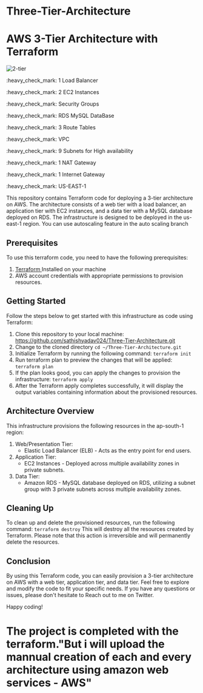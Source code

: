 # Three-Tier-Architecture

# AWS 3-Tier Architecture with Terraform

![2-tier](https://github.com/realexcel2021/3-tier-Architecture-design/assets/89150996/9684c9af-e524-4bc3-906a-e35fc75e3c83)

<p> :heavy_check_mark: 1 Load Balancer  </p>
<p> :heavy_check_mark: 2 EC2 Instances </p>
<p> :heavy_check_mark: Security Groups </p>
<p> :heavy_check_mark: RDS MySQL DataBase </p>
<p> :heavy_check_mark: 3 Route Tables </p>
<p> :heavy_check_mark: VPC </p>
<p> :heavy_check_mark: 9 Subnets for High availability </p>
<p> :heavy_check_mark: 1 NAT Gateway </p>
<p> :heavy_check_mark: 1 Internet Gateway </p>
<p> :heavy_check_mark: US-EAST-1 </p>

  This repository contains Terraform code for deploying a 3-tier architecture on AWS. The architecture consists of a web tier with a load balancer, an application tier with EC2 instances, and a data tier with a MySQL database deployed on RDS. The infrastructure is designed to be deployed in the us-east-1 region. You can use autoscaling feature in the auto scaling branch


## Prerequisites 
To use this terraform code, you need to have the following prerequisites:
1. [Terraform ]("https://www.terraform.io/downloads.html") Installed on your machine 
2. AWS account credentials with appropriate permissions to provision resources. 

## Getting Started 
Follow the steps below to get started with this infrastructure as code using Terraform:

1. Clone this repository to your local machine:
https://github.com/sathishyadav024/Three-Tier-Architecture.git
2. Change to the cloned directory `cd ~/Three-Tier-Architecture.git`
3. Initialize Terraform by running the following command: `terraform init`
4. Run terraform plan to preview the changes that will be applied: `terraform plan`
5. If the plan looks good, you can apply the changes to provision the infrastructure: `terraform apply`
6. After the Terraform apply completes successfully, it will display the output variables containing information about the provisioned resources.


## Architecture Overview
This infrastructure provisions the following resources in the ap-south-1 region:

1. Web/Presentation Tier:
   - Elastic Load Balancer (ELB) - Acts as the entry point for end users.
2. Application Tier:
   - EC2 Instances - Deployed across multiple availability zones in private subnets.
3. Data Tier:
   - Amazon RDS - MySQL database deployed on RDS, utilizing a subnet group with 3 private subnets across multiple availability zones.

## Cleaning Up
To clean up and delete the provisioned resources, run the following command:
`terraform destroy`
This will destroy all the resources created by Terraform. Please note that this action is irreversible and will permanently delete the resources.

## Conclusion
By using this Terraform code, you can easily provision a 3-tier architecture on AWS with a web tier, application tier, and data tier. Feel free to explore and modify the code to fit your specific needs. If you have any questions or issues, please don't hesitate to Reach out to me on Twitter.

Happy coding!
# The project is completed with the terraform."But i will upload the mannual creation of each and every architecture using amazon web services - AWS"

